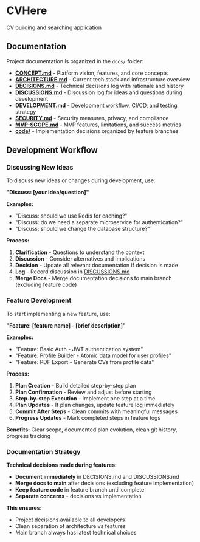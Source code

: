 # CVHere

CV building and searching application

## Documentation

Project documentation is organized in the `docs/` folder:

- **[CONCEPT.md](docs/CONCEPT.md)** - Platform vision, features, and core concepts
- **[ARCHITECTURE.md](docs/ARCHITECTURE.md)** - Current tech stack and infrastructure overview
- **[DECISIONS.md](docs/DECISIONS.md)** - Technical decisions log with rationale and history
- **[DISCUSSIONS.md](docs/DISCUSSIONS.md)** - Discussion log for ideas and questions during development
- **[DEVELOPMENT.md](docs/DEVELOPMENT.md)** - Development workflow, CI/CD, and testing strategy
- **[SECURITY.md](docs/SECURITY.md)** - Security measures, privacy, and compliance
- **[MVP-SCOPE.md](docs/MVP-SCOPE.md)** - MVP features, limitations, and success metrics
- **[code/](docs/code/)** - Implementation decisions organized by feature branches

## Development Workflow

### Discussing New Ideas

To discuss new ideas or changes during development, use:

**"Discuss: [your idea/question]"**

**Examples:**
- "Discuss: should we use Redis for caching?"
- "Discuss: do we need a separate microservice for authentication?"
- "Discuss: should we change the database structure?"

**Process:**
1. **Clarification** - Questions to understand the context
2. **Discussion** - Consider alternatives and implications
3. **Decision** - Update all relevant documentation if decision is made
4. **Log** - Record discussion in [DISCUSSIONS.md](docs/DISCUSSIONS.md)
5. **Merge Docs** - Merge documentation decisions to main branch (excluding feature code)

### Feature Development

To start implementing a new feature, use:

**"Feature: [feature name] - [brief description]"**

**Examples:**
- "Feature: Basic Auth - JWT authentication system"
- "Feature: Profile Builder - Atomic data model for user profiles"
- "Feature: PDF Export - Generate CVs from profile data"

**Process:**
1. **Plan Creation** - Build detailed step-by-step plan
2. **Plan Confirmation** - Review and adjust before starting
3. **Step-by-step Execution** - Implement one step at a time
4. **Plan Updates** - If plan changes, update feature log immediately
5. **Commit After Steps** - Clean commits with meaningful messages
6. **Progress Updates** - Mark completed steps in feature logs

**Benefits:** Clear scope, documented plan evolution, clean git history, progress tracking

### Documentation Strategy

**Technical decisions made during features:**
- **Document immediately** in DECISIONS.md and DISCUSSIONS.md
- **Merge docs to main** after decisions (excluding feature implementation)
- **Keep feature code** in feature branch until complete
- **Separate concerns** - decisions vs implementation

**This ensures:**
- Project decisions available to all developers
- Clean separation of architecture vs features
- Main branch always has latest technical choices